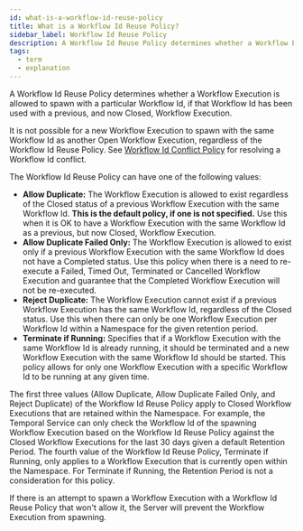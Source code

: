 ```yaml
---
id: what-is-a-workflow-id-reuse-policy
title: What is a Workflow Id Reuse Policy?
sidebar_label: Workflow Id Reuse Policy
description: A Workflow Id Reuse Policy determines whether a Workflow Execution is allowed to spawn with a particular Workflow Id, if that Workflow Id has been used with a previous, and now Closed, Workflow Execution.
tags:
  - term
  - explanation
---
```


A Workflow Id Reuse Policy determines whether a Workflow Execution is allowed to spawn with a particular Workflow Id, if that Workflow Id has been used with a previous, and now Closed, Workflow Execution.

It is not possible for a new Workflow Execution to spawn with the same Workflow Id as another Open Workflow Execution, regardless of the Workflow Id Reuse Policy.
See [Workflow Id Conflict Policy](/concepts/what-is-a-workflow-id-conflict-policy) for resolving a Workflow Id conflict.

The Workflow Id Reuse Policy can have one of the following values:

- **Allow Duplicate:** The Workflow Execution is allowed to exist regardless of the Closed status of a previous Workflow Execution with the same Workflow Id.
  **This is the default policy, if one is not specified.**
  Use this when it is OK to have a Workflow Execution with the same Workflow Id as a previous, but now Closed, Workflow Execution.
- **Allow Duplicate Failed Only:** The Workflow Execution is allowed to exist only if a previous Workflow Execution with the same Workflow Id does not have a Completed status.
  Use this policy when there is a need to re-execute a Failed, Timed Out, Terminated or Cancelled Workflow Execution and guarantee that the Completed Workflow Execution will not be re-executed.
- **Reject Duplicate:** The Workflow Execution cannot exist if a previous Workflow Execution has the same Workflow Id, regardless of the Closed status.
  Use this when there can only be one Workflow Execution per Workflow Id within a Namespace for the given retention period.
- **Terminate if Running:** Specifies that if a Workflow Execution with the same Workflow Id is already running, it should be terminated and a new Workflow Execution with the same Workflow Id should be started. This policy allows for only one Workflow Execution with a specific Workflow Id to be running at any given time.

The first three values (Allow Duplicate, Allow Duplicate Failed Only, and Reject Duplicate) of the Workflow Id Reuse Policy apply to Closed Workflow Executions that are retained within the Namespace.
For example, the Temporal Service can only check the Workflow Id of the spawning Workflow Execution based on the Workflow Id Reuse Policy against the Closed Workflow Executions for the last 30 days given a default Retention Period.
The fourth value of the Workflow Id Reuse Policy, Terminate if Running, only applies to a Workflow Execution that is currently open within the Namespace.
For Terminate if Running, the Retention Period is not a consideration for this policy.

If there is an attempt to spawn a Workflow Execution with a Workflow Id Reuse Policy that won't allow it, the Server will prevent the Workflow Execution from spawning.
